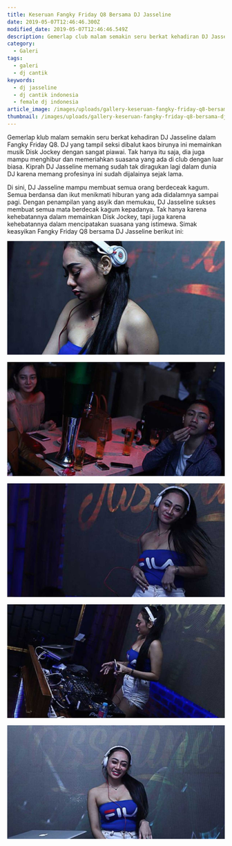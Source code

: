```yaml
---
title: Keseruan Fangky Friday Q8 Bersama DJ Jasseline
date: 2019-05-07T12:46:46.300Z
modified_date: 2019-05-07T12:46:46.549Z
description: Gemerlap club malam semakin seru berkat kehadiran DJ Jasseline dalam Fangky Friday Q8. DJ yang tampil seksi dibalut kaos birunya ini memainkan musik Disk Jockey.
category:
  - Galeri
tags:
  - galeri
  - dj cantik
keywords:
  - dj jasseline
  - dj cantik indonesia
  - female dj indonesia
article_image: /images/uploads/gallery-keseruan-fangky-friday-q8-bersama-dj-jasseline-3.jpg
thumbnail: /images/uploads/gallery-keseruan-fangky-friday-q8-bersama-dj-jasseline-2-013.jpg
---
```

Gemerlap klub malam semakin seru berkat kehadiran DJ Jasseline dalam Fangky Friday Q8. DJ yang tampil seksi dibalut kaos birunya ini memainkan musik Disk Jockey dengan sangat piawai. Tak hanya itu saja, dia juga mampu menghibur dan memeriahkan suasana yang ada di club dengan luar biasa. Kiprah DJ Jasseline memang sudah tak diragukan lagi dalam dunia DJ karena memang profesinya ini sudah dijalainya sejak lama.

Di sini, DJ Jasseline mampu membuat semua orang berdeceak kagum. Semua berdansa dan ikut menikmati hiburan yang ada didalamnya sampai pagi. Dengan penampilan yang asyik dan memukau, DJ Jasseline sukses membuat semua mata berdecak kagum kepadanya. Tak hanya karena kehebatannya dalam memainkan Disk Jockey, tapi juga karena kehebatannya dalam mencipatakan suasana yang istimewa. Simak keasyikan Fangky Friday Q8 bersama DJ Jasseline berikut ini:

![GALLERY: Keseruan Fangky Friday Q8 Bersama DJ Jasseline](/images/uploads/gallery-keseruan-fangky-friday-q8-bersama-dj-jasseline-5.jpg)

![GALLERY: Keseruan Fangky Friday Q8 Bersama DJ Jasseline](/images/uploads/gallery-keseruan-fangky-friday-q8-bersama-dj-jasseline-4.jpg)

![GALLERY: Keseruan Fangky Friday Q8 Bersama DJ Jasseline](/images/uploads/gallery-keseruan-fangky-friday-q8-bersama-dj-jasseline-3.jpg)

![GALLERY: Keseruan Fangky Friday Q8 Bersama DJ Jasseline](/images/uploads/gallery-keseruan-fangky-friday-q8-bersama-dj-jasseline-1.jpg)

![GALLERY: Keseruan Fangky Friday Q8 Bersama DJ Jasseline](/images/uploads/gallery-keseruan-fangky-friday-q8-bersama-dj-jasseline-2.jpg)
